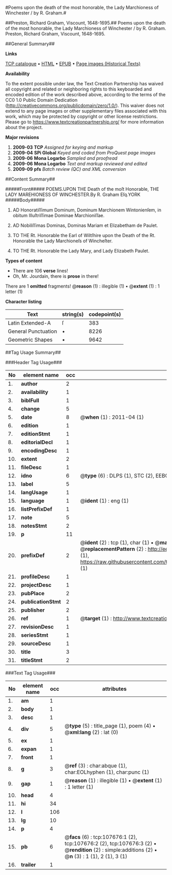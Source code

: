 #Poems upon the death of the most honorable, the Lady Marchioness of Winchester / by R. Graham.#

##Preston, Richard Graham, Viscount, 1648-1695.##
Poems upon the death of the most honorable, the Lady Marchioness of Winchester / by R. Graham.
Preston, Richard Graham, Viscount, 1648-1695.

##General Summary##

**Links**

[TCP catalogue](http://www.ota.ox.ac.uk/tcp/)  • 
[HTML](http://tei.it.ox.ac.uk/tcp/Texts-HTML/free/A41/A41742.html)  • 
[EPUB](http://tei.it.ox.ac.uk/tcp/Texts-EPUB/free/A41/A41742.epub) • 
[Page images (Historical Texts)](https://historicaltexts.jisc.ac.uk/eebo-18448547e)

**Availability**

To the extent possible under law, the Text Creation Partnership has waived all copyright and related or neighboring rights to this keyboarded and encoded edition of the work described above, according to the terms of the CC0 1.0 Public Domain Dedication (http://creativecommons.org/publicdomain/zero/1.0/). This waiver does not extend to any page images or other supplementary files associated with this work, which may be protected by copyright or other license restrictions. Please go to https://www.textcreationpartnership.org/ for more information about the project.

**Major revisions**

1. __2009-03__ __TCP__ *Assigned for keying and markup*
1. __2009-04__ __SPi Global__ *Keyed and coded from ProQuest page images*
1. __2009-06__ __Mona Logarbo__ *Sampled and proofread*
1. __2009-06__ __Mona Logarbo__ *Text and markup reviewed and edited*
1. __2009-09__ __pfs__ *Batch review (QC) and XML conversion*

##Content Summary##

#####Front#####
POEMS.UPON THE Death of the moſt Honorable, THE LADY MAREHIONESS OF WINCHESTER.By R. Graham Eſq.YORK
#####Body#####

1. AD Honoratiſſimum Dominum, Dominum Marchionem Wintonienſem, in obitum Illuſtriſſimae Dominae Marchioniſſae.

1. AD Nobiliſſimas Dominas, Dominas Mariam et Elizabetham de Paulet.

1. TO THE Rt. Honorable the Earl of Wiltſhire upon the Death of the Rt. Honorable the Lady Marchioneſs of Wincheſter.

1. TO THE Rt. Honorable the Lady Mary, and Lady Elizabeth Paulet.

**Types of content**

  * There are 106 **verse** lines!
  * Oh, Mr. Jourdain, there is **prose** in there!

There are 1 **omitted** fragments! 
 @__reason__ (1) : illegible (1)  •  @__extent__ (1) : 1 letter (1)

**Character listing**


|Text|string(s)|codepoint(s)|
|---|---|---|
|Latin Extended-A|ſ|383|
|General Punctuation|•|8226|
|Geometric Shapes|▪|9642|

##Tag Usage Summary##

###Header Tag Usage###

|No|element name|occ|attributes|
|---|---|---|---|
|1.|__author__|2||
|2.|__availability__|1||
|3.|__biblFull__|1||
|4.|__change__|5||
|5.|__date__|8| @__when__ (1) : 2011-04 (1)|
|6.|__edition__|1||
|7.|__editionStmt__|1||
|8.|__editorialDecl__|1||
|9.|__encodingDesc__|1||
|10.|__extent__|2||
|11.|__fileDesc__|1||
|12.|__idno__|6| @__type__ (6) : DLPS (1), STC (2), EEBO-CITATION (1), OCLC (1), VID (1)|
|13.|__label__|5||
|14.|__langUsage__|1||
|15.|__language__|1| @__ident__ (1) : eng (1)|
|16.|__listPrefixDef__|1||
|17.|__note__|5||
|18.|__notesStmt__|2||
|19.|__p__|11||
|20.|__prefixDef__|2| @__ident__ (2) : tcp (1), char (1)  •  @__matchPattern__ (2) : ([0-9\-]+):([0-9IVX]+) (1), (.+) (1)  •  @__replacementPattern__ (2) : http://eebo.chadwyck.com/downloadtiff?vid=$1&page=$2 (1), https://raw.githubusercontent.com/textcreationpartnership/Texts/master/tcpchars.xml#$1 (1)|
|21.|__profileDesc__|1||
|22.|__projectDesc__|1||
|23.|__pubPlace__|2||
|24.|__publicationStmt__|2||
|25.|__publisher__|2||
|26.|__ref__|1| @__target__ (1) : http://www.textcreationpartnership.org/docs/. (1)|
|27.|__revisionDesc__|1||
|28.|__seriesStmt__|1||
|29.|__sourceDesc__|1||
|30.|__title__|3||
|31.|__titleStmt__|2||


###Text Tag Usage###

|No|element name|occ|attributes|
|---|---|---|---|
|1.|__am__|1||
|2.|__body__|1||
|3.|__desc__|1||
|4.|__div__|5| @__type__ (5) : title_page (1), poem (4)  •  @__xml:lang__ (2) : lat (0)|
|5.|__ex__|1||
|6.|__expan__|1||
|7.|__front__|1||
|8.|__g__|3| @__ref__ (3) : char:abque (1), char:EOLhyphen (1), char:punc (1)|
|9.|__gap__|1| @__reason__ (1) : illegible (1)  •  @__extent__ (1) : 1 letter (1)|
|10.|__head__|4||
|11.|__hi__|34||
|12.|__l__|106||
|13.|__lg__|10||
|14.|__p__|4||
|15.|__pb__|6| @__facs__ (6) : tcp:107676:1 (2), tcp:107676:2 (2), tcp:107676:3 (2)  •  @__rendition__ (2) : simple:additions (2)  •  @__n__ (3) : 1 (1), 2 (1), 3 (1)|
|16.|__trailer__|1||
